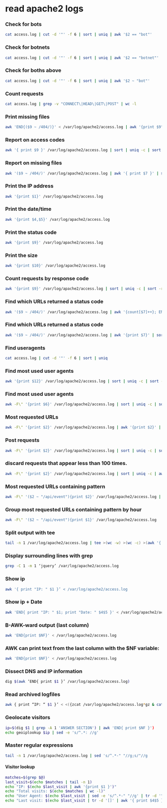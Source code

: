 #  read apache2 logs

### Check for bots

```sh
cat access.log | cut -d '"' -f 6 | sort | uniq | awk '$2 == "bot"'
```

### Check for botnets
```sh
cat access.log | cut -d '"' -f 6 | sort | uniq | awk '$2 == "botnet"'
```

### Check for boths above
```sh
cat access.log | cut -d '"' -f 6 | sort | uniq | awk '$2 ~ "bot"'
```
### Count requests
```sh
cat access.log | grep -v "CONNECT\|HEAD\|GET\|POST" | wc -l
```
### Print missing files

```sh
awk 'END{($9 ~ /404/)}' < /var/log/apache2/access.log | awk '{print $9": " $7}'
```

### Report on access codes

```sh
awk '{ print $9 }' /var/log/apache2/access.log | sort | uniq -c | sort -rn
```

### Report on missing files

```sh
awk '($9 ~ /404/)' /var/log/apache2/access.log | awk '{ print $7 }' | sort | uniq -c | sort -nr
```

### Print the IP address

```sh
awk '{print $1}' /var/log/apache2/access.log
```

### Print the date/time

```sh
awk '{print $4,$5}' /var/log/apache2/access.log
```

### Print the status code

```sh
awk '{print $9}' /var/log/apache2/access.log
```

### Print the size
```sh
awk '{print $10}' /var/log/apache2/access.log
```

### Count requests by response code
```sh
awk '{print $9}' /var/log/apache2/access.log | sort | uniq -c | sort -rn
```

### Find which URLs returned a status code
```sh
awk '($9 ~ /404/)' /var/log/apache2/access.log | awk '{count[$7]++}; END { for (i in count) print i, count[i] }'
```

### Find which URLs returned a status code
```sh
awk '($9 ~ /404/)' /var/log/apache2/access.log | awk '{print $7}' | sort | uniq -c | sort -returned
```

### Find useragents
```sh
cat access.log | cut -d '"' -f 6 | sort | uniq
```

### Find most used user agents
```sh
awk '{print $12}' /var/log/apache2/access.log | sort | uniq -c | sort -rn
```
### Find most used user agents
```sh
awk -F\" '{print $6}' /var/log/apache2/access.log | sort | uniq -c | sort -rn
```
### Most requested URLs
```sh
awk -F\" '{print $2}' /var/log/apache2/access.log | awk '{print $2}' | sort | uniq -c | sort -rn
```
### Post requests
```sh
awk -F\" '{print $2}' /var/log/apache2/access.log | sort | uniq -c | sort -rn
```
### discard requests that appear less than 100 times. 
```sh
awk -F\" '{print $2}' /var/log/apache2/access.log | sort | uniq -c | awk '$1>=100{print}' | sort -rn
```
### Most requested URLs containing pattern
```sh
awk -F\" '($2 ~ "/api/event"){print $2}' /var/log/apache2/access.log | awk '{print $2}' | sort | uniq -c
```
### Group most requested URLs containing pattern by hour
```sh
awk -F\" '($2 ~ "/api/event"){print $1}' /var/log/apache2/access.log
```
### Split output with tee
```sh
tail -n 1 /var/log/apache2/access.log | tee >(wc -w) >(wc -c) >(awk '{ print $1 }')
```

###  Display surrounding lines with grep
```sh
grep -C 1 -m 1 ‘jquery’ /var/log/apache2/access.log
```
### Show ip
```sh
awk '{ print "IP: " $1 }’ < /var/log/apache2/access.log
```
### Show ip + Date
```sh
awk 'END{ print "IP: " $1; print "Date: " $4$5 }' < /var/log/apache2/access.log | sed 's/\[//g;s/\]//g'
```
### B-AWK-ward output (last column)
```sh
awk 'END{print $NF}' < /var/log/apache2/access.log
```
### AWK can print text from the last column with the $NF variable:
```sh
awk 'END{print $NF}' < /var/log/apache2/access.log
```

### Dissect DNS and IP information
```sh
dig $(awk ‘END{ print $1 }’ /var/log/apache2/access.log)
```
### Read archived logfiles
```sh
awk { print “IP: “ $1 }’ < <({zcat /var/log/apache2/access.log*gz & cat /var/log/apache2/access.log)}
```

### Geolocate visitors
```sh
ip=$(dig $1 | grep -A 1 'ANSWER SECTION') | awk 'END{ print $NF }')
echo geoiplookup $ip | sed -e 's/^.*: //g'
```

### Master regular expressions
```sh
tail -n 1 /var/log/apache2/access.log | sed 's/^.*-" "//g;s/"//g
```

#### Visitor lookup
```sh
matches=$(grep $@)
last_visit=$(echo $matches | tail -n 1)
echo "IP: $(echo $last_visit | awk '{print $1 }')"
echo "Total visits: $(echo $matches | wc -l)"
echo "User Agent: $(echo $last_visit | sed -e 's/^.*-" "//g' | tr -d '"')"
echo "Last visit: $(echo $last_visit | tr -d '[]' | awk '{ print $4$5 }')"
```
